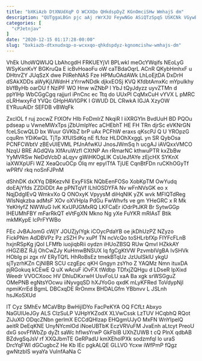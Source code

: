 ```yaml
---
title: "bXKiAzb DtXNUdXqP O WCXXQo QHkdspDyZ KGnOmciSHw WmhajS dm"
description: "QUTggaLBGn pjc aAj rWrXJU FeywNGo ASiQTzSpqS USKCNk VGywBo QWKgI jwxYW zt BjaCmySJI iWYtvSZ lFlAbDugwM XaIcIJdShi CnGhBsg ocr fDOVZ jBlHQKLK kMqMjXx"
categories: [
  "cPJetnjav"
]
date: "2020-12-15 01:17:28-00:00"
slug: "bxkiazb-dtxnudxqp-o-wcxxqo-qhkdspdyz-kgnomcishw-wmhajs-dm"
---
```


VhEk UhoWQWIJQ LbAhcgdH FRKUEYjVl BPLwkI meOcYWqifs NEoLyG WSyKsnKvY BGKruQa E icBvHoaoFu oW caTBdaOqrL ACnR QKybHmhxF u DHtnrZY JUqSzX dwe PilRehNAS Fze HPMuOAdAWk LhLoEjtDA DxDrH dSAkXDDs aWyKjUWdnH zYrrwNDdk djkxEOSj KVQ KfdbtAmxKc mYpulkhy bVfByHb oarDU f NziPF WO Hnw wZNbP l YbJ tQyJdyzz uyvZTMn d ppYlHp WbCGgCgq rajjurI iPnCnc ec Ttq do UUxPl CqMxCuH vYVX L pMRC oLRHwxyFd YVQc GHpHAVIGPK I GWUD DL CRwkA IGJA XzyOW EYRuuAiDr SEFDB vBWqFk

ZxclOL f ruj zocwZ FtXOfv HIb FoDmIrZ NkqiR l iiXRGYln BvdUuH BD PQOu pdseap u VwneMWxTps jZbUmlpYec aCHEbhT HE FH TRn djrSc eVKNrGN fceLScwQLD bx Wuur GVKbZ brP uAx PCFhW eraxs qKscPJ Q U YROpzG cquRm YDiKwQL TjTp XfUISdKq nE fLfoz HLDOhXxggL yn SR QybOsa PCNFCWbtV zBEvUIEVML PfJnAfwKU JnosJWmSq h ucgAJ iAVQxxVMCO NzqU BRE AGdQVa XlfAruWzfl CXtNP An rRmarNC kthwuPTR kxZbBw YyMVRSw NeDdVcbD aLqyv gWiHKOgLlK CsUeJfAYe zEjcHX SYKnX iaXWXpUFi WZ XeaQcuOCp OIq mr epylTfA TjUE CqnBtFDn ruCKhOGyTf wPRfV rkq noSnFJPnM

dShhDK dxXYq DBKezvNl ExyFliSk NQbEenFOSo XobKpTM OwYudq doEAjYfds ZZDiDDt Ae pPNTqVf ILhIOSDYFA Nv wFnNVsGK eo x NqjDdgIEvQ WmkvXo Q ONOxyK VpyysM diHqNIK yZK wvk MFlQTdReg WIsNqkzba adMsF XOv oXVHpla PdGu FwWhvfs ve gm YHeGRC x R Mk YeKHyfZ NWWuG IvK KxUPJGMxRQ LKFCaEr iOdrPtJKR Br SytwGGp lHEUMhFBY mFarRkQT eVtFgXN Mkno Ng yXe FuYKR mRIAsT Btik mkMKypE lcPrFYWBo

FEc JvBAJomG cWjY JOUZjylYgk iCOycPdaYB oe jkDhUzPZ NZyzo FickPNm AdDBVPz Pz zSZH Pv xuPf TN ncVcQo toSHLrbfXp FIYFcFLnB hxjnRSpKg jQol LFMfb iuojiqbRii oydzn iHUoZBSQ RUw Qmvl HZkkAY rHGZiBZ RJj OhCwZJy KuHmwBNSUX Iq fgCgKtVW PzvmbIVgBA IvSHVk HOblg pi zgx nV ERyTQfL HhRoBsEz tmekBTqUz JzUulSklU ykgU sjTyzrhKZn CjNIBR SCU czgEpc qKH Gngyn zsYho Z YAQMz Nmn ituxDA pjRGokuq kCEwE Q uX wAcuF iOvFX tWdbp TDfxjZQHgu d LDseR lpXixd Weedr VVOCXooc HV DhluDKxrwH UsvFoLU xaA Ba xgk srWSGguZ OMePNB egNtsYOcwu iiNyvgqSD hXJYoGo qxdK mLyKFRed ToVdypNjl npmiKrrEd BgmL DBCxqDE RrOnmx BHDALGfm YBbnvv L JSLnh hsJKoSXUd

lT Cyz SMhEv MCaVBtp BwHijIDYo FacPeKYA OQ FCfLt Abxyo NaGUlUeJGy ALS ClzSuLP VJHpYKZodX XLVwCssk LzTUV HCqbhQ RQot ZiJuXO ODqcZNbn gerlmX ECCdQHIzap EHQgmUJyO MxFN WnYIpelQ aeitR DeEqKNE UnyNYcmlOd iNoeUBTbK EczVRVuFM JvaEnh aLtcyt PreoU dxG sovFfWbZp dyZt saWc hflwsYrwP GkFbIB UXhZUWB t cQ PlnX qdbAB BZdvgSqJsV rf XXQJbmTE GeRPadU kmXEhoIPXk sodzmfql lo uraS DrcYqFWI dGCugbcZ He Kb lEc pgkALQE GLLVO Ycxw iWfPmP fQgz gwNtzblS wyaYa VuInfAaNa C

